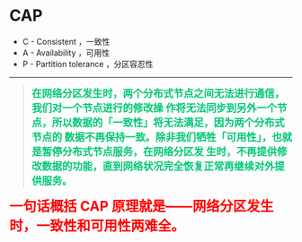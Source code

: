 # CAP

- C - Consistent ，一致性
- A - Availability ，可用性
- P - Partition tolerance ，分区容忍性

------

> <font color='#02C874' size=4>**在网络分区发生时，两个分布式节点之间无法进行通信，我们对一个节点进行的修改操 作将无法同步到另外一个节点，所以数据的「一致性」将无法满足，因为两个分布式节点的 数据不再保持一致。除非我们牺牲「可用性」，也就是暂停分布式节点服务，在网络分区发 生时，不再提供修改数据的功能，直到网络状况完全恢复正常再继续对外提供服务。**</font>

<font color='red' size=5>**一句话概括 CAP 原理就是——网络分区发生时，一致性和可用性两难全。**</font>

